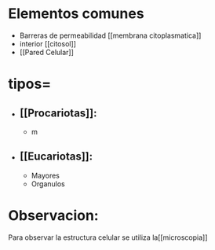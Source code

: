  # Elementos comunes
 - Barreras de permeabilidad [[membrana citoplasmatica]]
 - interior [[citosol]]
 - [[Pared Celular]]

# tipos=
- ## [[Procariotas]]: 
     - m
- ## [[Eucariotas]]:
     - Mayores 
     - Organulos

# Observacion:
Para observar la estructura celular se utiliza la[[microscopia]]

     